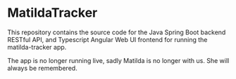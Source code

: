 # MatildaTracker

This repository contains the source code for the Java Spring Boot backend RESTful API, and Typescript Angular Web UI frontend for running the matilda-tracker app.

The app is no longer running live, sadly Matilda is no longer with us. She will always be remembered.
